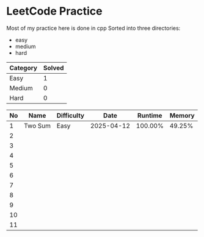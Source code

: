 # LeetCode Practice

Most of my practice here is done in cpp
Sorted into three directories:
- easy
- medium
- hard


| **Category** | **Solved** |
| ------------ | ---------- |
| Easy         | 1          |
| Medium       | 0          |
| Hard         | 0          |


| **No** | **Name**                                 | **Difficulty** | **Date**      | **Runtime** | **Memory**|
| ------ | ---------------------------------------- | -------------- | ------------- | ----------- | --------- |
| 1      | Two Sum                                  | Easy           | 2025-04-12    | 100.00%     | 49.25%    |
| 2      |                                          |                |               |             |           |
| 3      |                                          |                |               |             |           |
| 4      |                                          |                |               |             |           |
| 5      |                                          |                |               |             |           |
| 6      |                                          |                |               |             |           |
| 7      |                                          |                |               |             |           |
| 8      |                                          |                |               |             |           |
| 9      |                                          |                |               |             |           |
| 10     |                                          |                |               |             |           |
| 11     |                                          |                |               |             |           |
